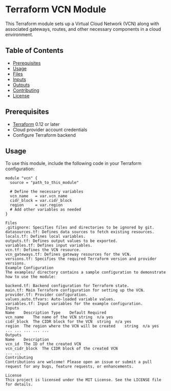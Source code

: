 # Terraform VCN Module

This Terraform module sets up a Virtual Cloud Network (VCN) along with associated gateways, routes, and other necessary components in a cloud environment.

## Table of Contents

- [Prerequisites](#prerequisites)
- [Usage](#usage)
- [Files](#files)
- [Inputs](#inputs)
- [Outputs](#outputs)
- [Contributing](#contributing)
- [License](#license)

## Prerequisites

- [Terraform](https://www.terraform.io/downloads.html) 0.12 or later
- Cloud provider account credentials
- Configure Terraform backend

## Usage

To use this module, include the following code in your Terraform configuration:

```hcl
module "vcn" {
  source = "path_to_this_module"

  # Define the necessary variables
  vcn_name   = var.vcn_name
  cidr_block = var.cidr_block
  region     = var.region
  # Add other variables as needed
}

Files
.gitignore: Specifies files and directories to be ignored by git.
datasources.tf: Defines data sources to fetch existing resources.
locals.tf: Defines local variables.
outputs.tf: Defines output values to be exported.
variables.tf: Defines input variables.
vcn.tf: Defines the VCN resource.
vcn_gateways.tf: Defines gateway resources for the VCN.
versions.tf: Specifies the required Terraform version and provider versions.
Example Configuration
The examples/ directory contains a sample configuration to demonstrate how to use the module:

backend.tf: Backend configuration for Terraform state.
main.tf: Main Terraform configuration for setting up the VCN.
provider.tf: Provider configuration.
values.auto.tfvars: Auto-loaded variable values.
variables.tf: Input variables for the example configuration.
Inputs
Name	Description	Type	Default	Required
vcn_name	The name of the VCN	string	n/a	yes
cidr_block	The CIDR block for the VCN	string	n/a	yes
region	The region where the VCN will be created	string	n/a	yes
...	...	...	...	...
Outputs
Name	Description
vcn_id	The ID of the created VCN
vcn_cidr_block	The CIDR block of the created VCN
...	...
Contributing
Contributions are welcome! Please open an issue or submit a pull request for any bugs, feature requests, or enhancements.

License
This project is licensed under the MIT License. See the LICENSE file for details.